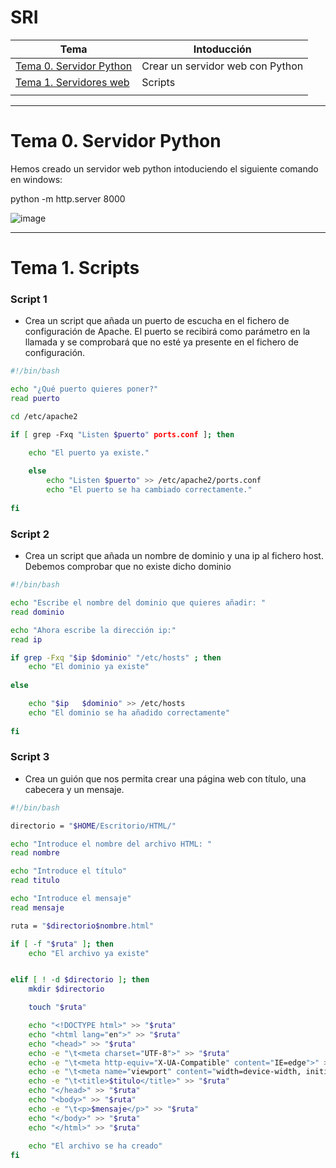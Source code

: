 # SRI
| Tema | Intoducción |
| -- | -- |
| [Tema 0. Servidor Python](/ServidorPython/) | Crear un servidor web con Python |
| [Tema 1. Servidores web](/Ejercicios/) | Scripts |
|  |  |
------

# Tema 0. Servidor Python

Hemos creado un servidor web python intoduciendo el siguiente comando en windows:

python -m http.server 8000

![image](https://user-images.githubusercontent.com/114562005/193528554-143e3873-c0a3-4606-987a-16d4e2c2fc69.png)


-------

# Tema 1. Scripts

### Script 1
- Crea un script que añada un puerto de escucha en el fichero de configuración de Apache. 
El puerto se recibirá como parámetro en la llamada y se comprobará que no esté ya presente en el fichero de configuración.

```sh
#!/bin/bash

echo "¿Qué puerto quieres poner?"
read puerto

cd /etc/apache2

if [ grep -Fxq "Listen $puerto" ports.conf ]; then 

	echo "El puerto ya existe."
	
	else
		echo "Listen $puerto" >> /etc/apache2/ports.conf
		echo "El puerto se ha cambiado correctamente."
		
fi
```


### Script 2
- Crea un script que añada un nombre de dominio y una ip al fichero host. Debemos comprobar que no existe dicho dominio

```sh
#!/bin/bash

echo "Escribe el nombre del dominio que quieres añadir: "
read dominio

echo "Ahora escribe la dirección ip:"
read ip

if grep -Fxq "$ip $dominio" "/etc/hosts" ; then
	echo "El dominio ya existe"
	
else

	echo "$ip	$dominio" >> /etc/hosts
	echo "El dominio se ha añadido correctamente"
	
fi 
```


### Script 3
- Crea un guión que nos permita crear una página web con título, una cabecera y un mensaje.

```sh
#!/bin/bash

directorio = "$HOME/Escritorio/HTML/"

echo "Introduce el nombre del archivo HTML: "
read nombre

echo "Introduce el título"
read titulo

echo "Introduce el mensaje"
read mensaje

ruta = "$directorio$nombre.html"

if [ -f "$ruta" ]; then
	echo "El archivo ya existe"


elif [ ! -d $directorio ]; then
	mkdir $directorio

	touch "$ruta"

	echo "<!DOCTYPE html>" >> "$ruta"
	echo "<html lang="en">" >> "$ruta"
	echo "<head>" >> "$ruta"
	echo -e "\t<meta charset="UTF-8">" >> "$ruta"
	echo -e "\t<meta http-equiv="X-UA-Compatible" content="IE=edge">" >> "$ruta"
	echo -e "\t<meta name="viewport" content="width=device-width, initial-scale=1.0">" >> "$ruta"
	echo -e "\t<title>$titulo</title>" >> "$ruta"
	echo "</head>" >> "$ruta"
	echo "<body>" >> "$ruta"
	echo -e "\t<p>$mensaje</p>" >> "$ruta"
	echo "</body>" >> "$ruta"
	echo "</html>" >> "$ruta"
	
	echo "El archivo se ha creado"	
fi
```
